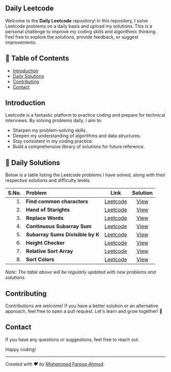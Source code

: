 ## Daily Leetcode

Welcome to the **Daily Leetcode** repository! In this repository, I solve Leetcode problems on a daily basis and upload my solutions. This is a personal challenge to improve my coding skills and algorithmic thinking. Feel free to explore the solutions, provide feedback, or suggest improvements.

## 📝 Table of Contents
- [Introduction](#introduction)
- [Daily Solutions](#daily-solutions)
- [Contributing](#contributing)
- [Contact](#contact)

## Introduction
Leetcode is a fantastic platform to practice coding and prepare for technical interviews. By solving problems daily, I aim to:

- Sharpen my problem-solving skills.
- Deepen my understanding of algorithms and data structures.
- Stay consistent in my coding practice.
- Build a comprehensive library of solutions for future reference.

## 📅 Daily Solutions
Below is a table listing the Leetcode problems I have solved, along with their respective solutions and difficulty levels.

| S.No. | Problem                          |                                                            Link                                                             |                                             Solution                                              |
|------:|:---------------------------------|:---------------------------------------------------------------------------------------------------------------------------:|:-------------------------------------------------------------------------------------------------:|
|    1. | **Find common characters**       |    [Leetcode](https://leetcode.com/problems/find-common-characters/description/?envType=daily-question&envId=2024-06-05)    |   [View](https://github.com/Farooq-Mohammed/Daily-Leetcode/blob/main/FindCommonCharacters.java)   |
|    2. | **Hand of Starights**            |      [Leetcode](https://leetcode.com/problems/hand-of-straights/description/?envType=daily-question&envId=2024-06-06)       |     [View](https://github.com/Farooq-Mohammed/Daily-Leetcode/blob/main/HandOfStraights.java)      |
|    3. | **Replace Words**                |        [Leetcode](https://leetcode.com/problems/replace-words/description/?envType=daily-question&envId=2024-06-07)         |       [View](https://github.com/Farooq-Mohammed/Daily-Leetcode/blob/main/ReplaceWords.java)       |
|    4. | **Continuous Subarray Sum**      |   [Leetcode](https://leetcode.com/problems/continuous-subarray-sum/description/?envType=daily-question&envId=2024-06-08)    |  [View](https://github.com/Farooq-Mohammed/Daily-Leetcode/blob/main/ContinuousSubarraySum.java)   |
|    5. | **Subarray Sums Divisible by K** | [Leetcode](https://leetcode.com/problems/subarray-sums-divisible-by-k/description/?envType=daily-question&envId=2024-06-09) | [View](https://github.com/Farooq-Mohammed/Daily-Leetcode/blob/main/SubarraySumsDivisiblebyK.java) |
|    6. | **Height Checker**               |        [Leetcode](https://leetcode.com/problems/height-checker/description/?envType=daily-question&envId=2024-06-10)        |      [View](https://github.com/Farooq-Mohammed/Daily-Leetcode/blob/main/HeightChecker.java)       |
|    7. | **Relative Sort Array**          |     [Leetcode](https://leetcode.com/problems/relative-sort-array/description/?envType=daily-question&envId=2024-06-11)      |    [View](https://github.com/Farooq-Mohammed/Daily-Leetcode/blob/main/RelativeSortArray.java)     |
|    8. | **Sort Colors**                  |         [Leetcode](https://leetcode.com/problems/sort-colors/description/?envType=daily-question&envId=2024-06-12)          |        [View](https://github.com/Farooq-Mohammed/Daily-Leetcode/blob/main/SortColors.java)        |

*Note: The table above will be regularly updated with new problems and solutions.*

## Contributing
Contributions are welcome! If you have a better solution or an alternative approach, feel free to open a pull request. Let's learn and grow together! 🤝 

## Contact
If you have any questions or suggestions, feel free to reach out.

Happy coding!

---

*Created with ❤ by [Mohammed Farooq Ahmed](https://github.com/Farooq-Mohammed).*